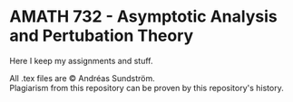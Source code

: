 # AMATH 732 - Asymptotic Analysis and Pertubation Theory

Here I keep my assignments and stuff.

All .tex files are © Andréas Sundström.  
Plagiarism from this repository can be proven by this repository's history.